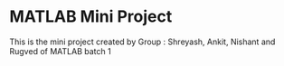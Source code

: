 # MATLAB Mini Project

This is the mini project created by Group : Shreyash, Ankit, Nishant and Rugved of MATLAB batch 1 
